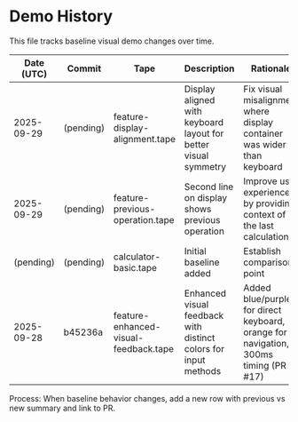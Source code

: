 # Demo History

This file tracks baseline visual demo changes over time.

| Date (UTC) | Commit | Tape | Description | Rationale |
|-----------|--------|------|-------------|-----------|
| 2025-09-29 | (pending) | feature-display-alignment.tape | Display aligned with keyboard layout for better visual symmetry | Fix visual misalignment where display container was wider than keyboard |
| 2025-09-29 | (pending) | feature-previous-operation.tape | Second line on display shows previous operation | Improve user experience by providing context of the last calculation |
| (pending) | (pending) | calculator-basic.tape | Initial baseline added | Establish comparison point |
| 2025-09-28 | b45236a | feature-enhanced-visual-feedback.tape | Enhanced visual feedback with distinct colors for input methods | Added blue/purple for direct keyboard, orange for navigation, 300ms timing (PR #17) |

Process: When baseline behavior changes, add a new row with previous vs new summary and link to PR.
